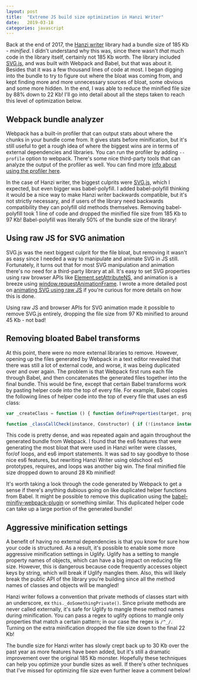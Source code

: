 ```yaml
---
layout: post
title:  "Extreme JS build size optimization in Hanzi Writer"
date:   2019-03-18
categories: javascript
---
```


Back at the end of 2017, the [Hanzi writer](https://chanind.github.io/hanzi-writer) library had a bundle size of 185 Kb - *minified*. I didn't understand why this was, since there wasn't *that* much code in the library itself, certainly not 185 Kb worth. The library included [SVG.js](https://svgjs.com/), and was built with Webpack and Babel, but that was about it. Besides that it was a few thousand lines of code at most. I began digging into the bundle to try to figure out where the bloat was coming from, and kept finding more and more unnecessary sources of bloat, some obvious and some more hidden. In the end, I was able to reduce the minified file size by 88% down to 22 Kb! I'll go into detail about all the steps taken to reach this level of optimization below.

## Webpack bundle analyzer

Webpack has a built-in profiler that can output stats about where the chunks in your bundle come from. It gives stats before minification, but it's still useful to get a rough idea of where the biggest wins are in terms of external dependencies and libraries. You can run the profiler by adding `--profile` option to webpack. There's some nice third-party tools that can analyze the output of the profiler as well. You can find more [info about using the profiler here](https://medium.com/@joeclever/three-simple-ways-to-inspect-a-webpack-bundle-7f6a8fe7195d).

In the case of Hanzi writer, the biggest culprits were [SVG.js](https://svgjs.com/), which I expected, but even bigger was babel-polyfill. I added babel-polyfill thinking it would be a nice way to make Hanzi writer backwards compatible, but it's not strictly necessary, and if users of the library need backwards compatibility they can polyfill old methods themselves. Removing babel-polyfill took 1 line of code and dropped the minified file size from 185 Kb to 97 Kb! Babel-polyfill was literally 50% of the bundle size of the library!

## Using raw JS for SVG animation

SVG.js was the next biggest culprit for the file bloat, but removing it wasn't as easy since I needed a way to manipulate and animate SVG in JS still. Fortunately, it turns out that for most SVG manipulation and animation there's no need for a third-party library at all. It's easy to set SVG properties using raw browser APIs like [Element.setAttributeNS](https://developer.mozilla.org/en-US/docs/Web/API/Element/setAttributeNS), and animation is a breeze using [window.requestAnimationFrame](https://developer.mozilla.org/en-US/docs/Web/API/window/requestAnimationFrame). I wrote a more detailed post on [animating SVG using raw JS](/javascript/svg/2019/01/13/manipulating-and-animating-svg-with-raw-javascript.html) if you're curious for more details on how this is done.

Using raw JS and browser APIs for SVG animation made it possible to remove SVG.js entirely, dropping the file size from 97 Kb minified to around 45 Kb - not bad!

## Removing bloated Babel transforms

At this point, there were no more external libraries to remove. However, opening up the files generated by Webpack in a text editor revealed that there was still a lot of external code, and worse, it was being duplicated over and over again. The problem is that Webpack first runs each file through Babel, and then concatenates the generated files together into the final bundle. This would be fine, except that certain Babel transforms work by pasting helper code into the top of every file. For example, Babel copies the following lines of helper code into the top of every file that uses an es6 class:

```javascript
var _createClass = function () { function defineProperties(target, props) { for (var i = 0; i < props.length; i++) { var descriptor = props[i]; descriptor.enumerable = descriptor.enumerable || false; descriptor.configurable = true; if ("value" in descriptor) descriptor.writable = true; Object.defineProperty(target, descriptor.key, descriptor); } } return function (Constructor, protoProps, staticProps) { if (protoProps) defineProperties(Constructor.prototype, protoProps); if (staticProps) defineProperties(Constructor, staticProps); return Constructor; }; }();

function _classCallCheck(instance, Constructor) { if (!(instance instanceof Constructor)) { throw new TypeError("Cannot call a class as a function"); } }
```

This code is pretty dense, and was repeated again and again throughout the generated bundle from Webpack. I found that the es6 features that were generating the most bloat that were used in Hanzi writer were classes, for/of loops, and es6 import statements. It was sad to say goodbye to those nice es6 features, but rewriting Hanzi Writer using oldschool es5 prototypes, requires, and loops was another big win. The final minified file size dropped down to around 28 Kb minified!

It's worth taking a look through the code generated by Webpack to get a sense if there's anything dubious going on like duplicated helper functions from Babel. It might be possible to remove this duplication using the [babel-minifiy-webpack-plugin](https://github.com/webpack-contrib/babel-minify-webpack-plugin) or something similar. This duplicated helper code can take up a large portion of the generated bundle!

## Aggressive minification settings

A benefit of having no external dependencies is that you know for sure how your code is structured. As a result, it's possible to enable some more aggressive minification settings in Uglify. Uglify has a setting to mangle property names of objects, which can have a big impact on reducing file size. However, this is dangerous because code frequently accesses object keys by string, which will break if Uglify mangles them. Also, this will likely break the public API of the library you're building since all the method names of classes and objects will be mangled!

Hanzi writer follows a convention that private methods of classes start with an underscore, ex `this._doSomethingPrivate()`. Since private methods are never called externally, it's safe for Uglify to mangle these method names during minification. You can pass a regex to uglify options to mangle only properties that match a certain pattern; in our case the regex is `/^_/`. Turning on the extra minification dropped the file size down to the final 22 Kb!

The bundle size for Hanzi writer has slowly crept back up to 30 Kb over the past year as more features have been added, but it's still a dramatic improvement over the original 185 Kb monster. Hopefully these techniques can help you optimize your bundle sizes as well. If there's other techniques that I've missed for optimizing file size even further leave a comment below!
